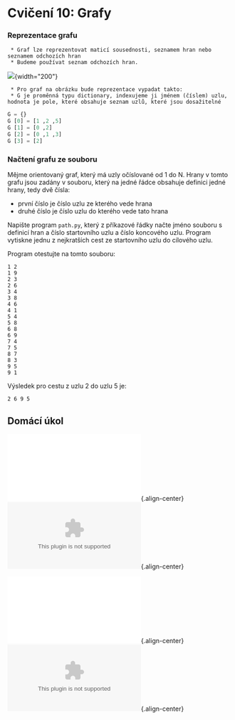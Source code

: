 # Cvičení 10: Grafy

### Reprezentace grafu

     * Graf lze reprezentovat maticí sousednosti, seznamem hran nebo seznamem odchozích hran
     * Budeme používat seznam odchozích hran.

![](/courses/b3b33alp/cviceni/graph5forbfs0000.png){width="200"}

     * Pro graf na obrázku bude reprezentace vypadat takto:
     * G je proměnná typu dictionary, indexujeme ji jménem (číslem) uzlu, hodnota je pole, které obsahuje seznam uzlů, které jsou dosažitelné

``` python
G = {}
G [0] = [1 ,2 ,5]
G [1] = [0 ,2]
G [2] = [0 ,1 ,3]
G [3] = [2]
```

### Načtení grafu ze souboru

Mějme orientovaný graf, který má uzly očíslované od 1 do N. Hrany v
tomto grafu jsou zadány v souboru, který na jedné řádce obsahuje
definici jedné hrany, tedy dvě čísla:

-   první číslo je číslo uzlu ze kterého vede hrana
-   druhé číslo je číslo uzlu do kterého vede tato hrana

Napište program `path.py`, který z příkazové řádky načte jméno souboru s
definicí hran a číslo startovního uzlu a číslo koncového uzlu. Program
vytiskne jednu z nejkratších cest ze startovního uzlu do cílového uzlu.

Program otestujte na tomto souboru:

    1 2
    1 9
    2 3
    2 6
    3 4
    3 8
    4 6
    4 1
    5 4
    5 8
    6 8
    6 9
    7 4
    7 5
    8 7
    8 3
    9 5
    9 1

Výsledek pro cestu z uzlu 2 do uzlu 5 je:

    2 6 9 5

## Domácí úkol

![Lehká úloha](/courses/b3b33alp/cviceni/l_zadani_09.pdf){.align-center}
![Lehká testovací
data](/courses/b3b33alp/cviceni/data_lehka_09.tgz){.align-center}

![Těžká úloha](/courses/b3b33alp/cviceni/h_zadani_09.pdf){.align-center}
![Těžká testovací
data](/courses/b3b33alp/cviceni/data_tezka_09.tgz){.align-center}
